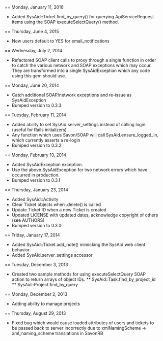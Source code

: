 == Monday, January 11, 2016
* Added SysAid::Ticket.find_by_query() for querying ApiServiceRequest items
  using the SOAP executeSelectQuery() method.

== Thursday, June 4, 2015
* New users default to YES for email_notifications

== Wednesday, July 2, 2014
* Refactored SOAP client calls to proxy through a single function in order to catch
  the various network and SOAP exceptions which may occur. They are transformed into
  a single SysAidException which any code using this gem should use.

== Monday, June 20, 2014
* Catch additional SOAP/network exceptions and re-issue as SysAidException
* Bumped version to 0.3.3

== Tuesday, February 11, 2014
* Added ability to set SysAid.server_settings instead of calling login (useful for Rails initializers)
* Any function which uses Savon/SOAP will call SysAid.ensure_logged_in, which currently asserts a re-login
* Bumped version to 0.3.2

== Monday, February 10, 2014
* Added SysAidException exception.
* Use the above SysAidException for two network errors which have occurred in production.
* Bumped version to 0.3.1

== Thursday, January 23, 2014
* Added SysAid::Activity
* Clear Ticket objects when .delete() is called
* Update Ticket ID when a new Ticket is created
* Updated LICENSE with updated dates, acknowledge copyright of others (see AUTHORS)
* Bumped version to 0.3.0

== Friday, January 17, 2014
* Added SysAid::Ticket.add_note() mimicking the SysAid web client behavior
* Added SysAid.server_settings accessor

== Tuesday, December 3, 2013
* Created two sample methods for using executeSelectQuery SOAP action to return arrays of object IDs.
** SysAid::Task.find_by_project_id
** SysAid::Project.find_by_query

== Monday, December 2, 2013
* Adding ability to manage projects

== Thursday, August 29, 2013
* Fixed bug which would cause loaded attributes of users and tickets to be passed back to server incorrectly due to xmlNamingScheme -> xml_naming_scheme translations in SavonRB
